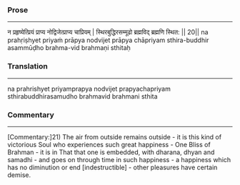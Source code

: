 ### Prose 
 --- 
न प्रहृष्येत्प्रियं प्राप्य नोद्विजेत्प्राप्य चाप्रियम् |
स्थिरबुद्धिरसम्मूढो ब्रह्मविद् ब्रह्मणि स्थित: || 20||
na prahṛiṣhyet priyaṁ prāpya nodvijet prāpya chāpriyam
sthira-buddhir asammūḍho brahma-vid brahmaṇi sthitaḥ

### Translation 
 --- 
na prahrishyet priyamprapya nodvijet prapyachapriyam sthirabuddhirasamudho brahmavid brahmani sthita

### Commentary 
 --- 
[Commentary:]21) The air from outside remains outside - it is this kind of victorious Soul who experiences such great happiness - One Bliss of Brahman - it is in That that one is embedded, with dharana, dhyan and samadhi - and goes on through time in such happiness - a happiness which has no diminution or end [indestructible] - other pleasures have certain demise.
